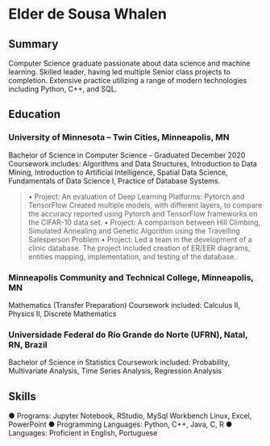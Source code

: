 # Elder de Sousa Whalen

## Summary
Computer Science graduate passionate about data science and machine learning. Skilled leader, having led multiple Senior class projects to completion. Extensive practice utilizing a range of modern technologies including Python, C++, and SQL.

## Education

### University of Minnesota – Twin Cities, Minneapolis, MN
Bachelor of Science in Computer Science - Graduated December 2020
Coursework includes: Algorithms and Data Structures, Introduction to Data Mining, Introduction to Artificial Intelligence, Spatial Data Science, Fundamentals of Data Science I, Practice of Database Systems.

> •	Project: An evaluation of Deep Learning Platforms: Pytorch and TensorFlow
Created multiple models, with different layers, to compare the accuracy reported using Pytorch and TensorFlow frameworks on the CIFAR-10 data set.
•	Project: A comparison between Hill Climbing, Simulated Annealing and Genetic Algorithm using the Travelling Salesperson Problem
•	Project: Led a team in the development of a clinic database. The project included creation of ER/EER diagrams, entities mapping, implementation, and testing of the database.


### Minneapolis Community and Technical College, Minneapolis, MN
Mathematics (Transfer Preparation)
Coursework included: Calculus II, Physics II, Discrete Mathematics

### Universidade Federal do Rio Grande do Norte (UFRN), Natal, RN, Brazil
Bachelor of Science in Statistics
Coursework included: Probability, Multivariate Analysis, Time Series Analysis, Regression Analysis

## Skills
●	Programs: Jupyter Notebook, RStudio, MySql Workbench Linux, Excel, PowerPoint
●	Programming Languages: Python, C++, Java, C, R
●	Languages: Proficient in English, Portuguese
